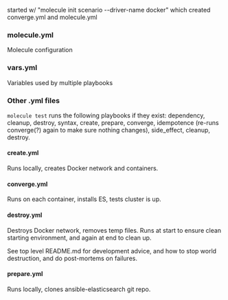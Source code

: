 started w/ "molecule init scenario --driver-name docker"
which created converge.yml and molecule.yml

### molecule.yml

Molecule configuration

### vars.yml

Variables used by multiple playbooks

### Other .yml files

`molecule test` runs the following playbooks if they exist:
dependency, cleanup, destroy, syntax, create, prepare, converge,
idempotence (re-runs converge(?) again to make sure nothing changes),
side_effect, cleanup, destroy.

#### create.yml

Runs locally, creates Docker network and containers.

#### converge.yml

Runs on each container, installs ES, tests cluster is up.

#### destroy.yml

Destroys Docker network, removes temp files.  Runs at start to ensure
clean starting environment, and again at end to clean up.

See top level README.md for development advice, and how to stop
world destruction, and do post-mortems on failures.

#### prepare.yml

Runs locally, clones ansible-elasticsearch git repo.
